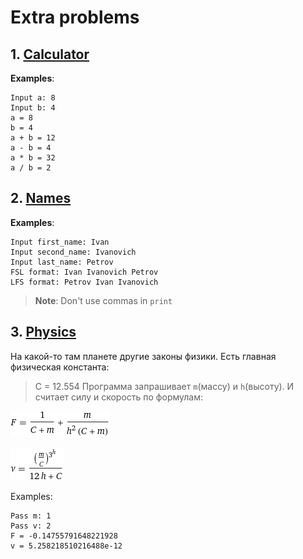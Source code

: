 # Extra problems

## 1. [Calculator](task_1.py)
**Examples**:
```commandline
Input a: 8
Input b: 4
a = 8
b = 4
a + b = 12
a - b = 4
a * b = 32
a / b = 2
```

## 2. [Names](task_2.py)
**Examples**:
```commandline
Input first_name: Ivan
Input second_name: Ivanovich
Input last_name: Petrov
FSL format: Ivan Ivanovich Petrov
LFS format: Petrov Ivan Ivanovich
```
> **__Note__**: Don't use commas in ```print```

## 3. [Physics](task_3.py)
На какой-то там планете другие законы физики. Есть главная физическая константа: 
> C = 12.554
Программа запрашивает ```m```(массу) и ```h```(высоту). И считает силу и скорость по формулам:

![](static/formula_f.gif)

![](static/formula_v.gif)

Examples:
```commandline
Pass m: 1
Pass v: 2
F = -0.14755791648221928
v = 5.258218510216488e-12
```
